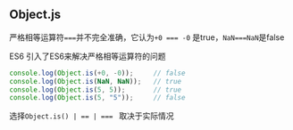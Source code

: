 
## Object.js
严格相等运算符`===`并不完全准确，它认为`+0 === -0` 是true，`NaN===NaN`是false

ES6 引入了ES6来解决严格相等运算符的问题
```js
console.log(Object.is(+0, -0));     // false
console.log(Object.is(NaN, NaN));   // true
console.log(Object.is(5, 5));       // true
console.log(Object.is(5, "5"));     // false
```

选择`Object.is() | == | === ` 取决于实际情况